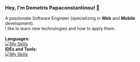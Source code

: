 ### Hey, I'm Demetris Papaconstantinou! 👋

<!--
**DemetrisPapaconstantinou/DemetrisPapaconstantinou** is a ✨ _special_ ✨ repository because its `README.md` (this file) appears on your GitHub profile.

Here are some ideas to get you started:

- 🔭 I’m currently working on ...
- 🌱 I’m currently learning ...
- 👯 I’m looking to collaborate on ...
- 🤔 I’m looking for help with ...
- 💬 Ask me about ...
- 📫 How to reach me: ...
- 😄 Pronouns: ...
- ⚡ Fun fact: ...
-->

A passionate Software Engineer (specializing in <b>Web</b> and <b>Mobile</b> development).<br>
I like to learn new technologies and how to apply them.<br><br>
<b>Languages:</b><br>
[![My Skills](https://skillicons.dev/icons?i=dotnet,cs,java,py,mysql,postgres,jquery,js,html,css&theme=light)](https://skillicons.dev)<br>
<b>IDEs and Tools:</b><br>
[![My Skills](https://skillicons.dev/icons?i=visualstudio,idea,androidstudio,postman,git&theme=light)](https://skillicons.dev)
